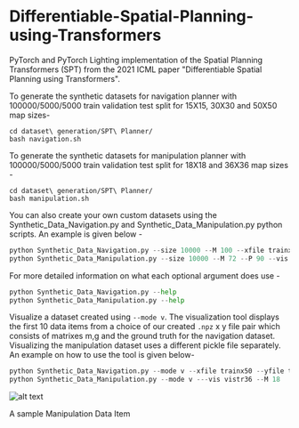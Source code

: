 # Differentiable-Spatial-Planning-using-Transformers
PyTorch and PyTorch Lighting implementation of the Spatial Planning Transformers (SPT) from the 2021 ICML paper "Differentiable Spatial Planning using Transformers". 

To generate the synthetic datasets for navigation planner with 100000/5000/5000 train validation test split for 15X15, 30X30 and 50X50 map sizes- 
```
cd dataset\ generation/SPT\ Planner/
bash navigation.sh
```
To generate the synthetic datasets for manipulation planner with 100000/5000/5000 train validation test split for 18X18 and 36X36 map sizes - 

```
cd dataset\ generation/SPT\ Planner/
bash manipulation.sh
```
You can also create your own custom datasets using the Synthetic_Data_Navigation.py and Synthetic_Data_Manipulation.py python scripts. An example is given below -
```py
python Synthetic_Data_Navigation.py --size 10000 --M 100 --xfile trainx100 --yfile trainy100 --mode c --nthread 80
python Synthetic_Data_Manipulation.py --size 10000 --M 72 --P 90 --vis vistr72 --xfile trainx72 --yfile trainy72 --mode c --nthread 70
```
For more detailed information on what each optional argument does use - 
```py
python Synthetic_Data_Navigation.py --help
python Synthetic_Data_Manipulation.py --help 
```
Visualize a dataset created using ```--mode v```. The visualization tool displays the first 10 data items from a choice of our created ```.npz``` x y file pair which consists of matrixes m,g and the ground truth for the navigation dataset. Visualizing the manipulation dataset uses a different pickle file separately. An example on how to use the tool is given below- 
```py 
python Synthetic_Data_Navigation.py --mode v --xfile trainx50 --yfile trainy50 --M 50
python Synthetic_Data_Manipulation.py --mode v ---vis vistr36 --M 18
```
![alt text](https://github.com/sirmisscriesalot/Differentiable-Spatial-Planning-using-Transformers/blob/main/dataset%20generation/SPT%20Planner/manipulation_test_data.png?raw=true )


A sample Manipulation Data Item

